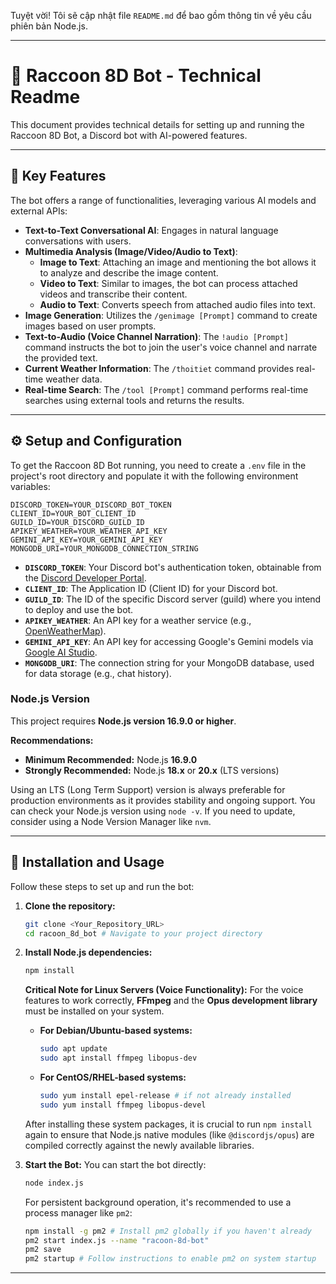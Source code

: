 Tuyệt vời\! Tôi sẽ cập nhật file `README.md` để bao gồm thông tin về yêu cầu phiên bản Node.js.

-----

# 🤖 Raccoon 8D Bot - Technical Readme

This document provides technical details for setting up and running the Raccoon 8D Bot, a Discord bot with AI-powered features.

-----

## 🚀 Key Features

The bot offers a range of functionalities, leveraging various AI models and external APIs:

  * **Text-to-Text Conversational AI**: Engages in natural language conversations with users.
  * **Multimedia Analysis (Image/Video/Audio to Text)**:
      * **Image to Text**: Attaching an image and mentioning the bot allows it to analyze and describe the image content.
      * **Video to Text**: Similar to images, the bot can process attached videos and transcribe their content.
      * **Audio to Text**: Converts speech from attached audio files into text.
  * **Image Generation**: Utilizes the `/genimage [Prompt]` command to create images based on user prompts.
  * **Text-to-Audio (Voice Channel Narration)**: The `!audio [Prompt]` command instructs the bot to join the user's voice channel and narrate the provided text.
  * **Current Weather Information**: The `/thoitiet` command provides real-time weather data.
  * **Real-time Search**: The `/tool [Prompt]` command performs real-time searches using external tools and returns the results.

-----

## ⚙️ Setup and Configuration

To get the Raccoon 8D Bot running, you need to create a `.env` file in the project's root directory and populate it with the following environment variables:

```env
DISCORD_TOKEN=YOUR_DISCORD_BOT_TOKEN
CLIENT_ID=YOUR_BOT_CLIENT_ID
GUILD_ID=YOUR_DISCORD_GUILD_ID
APIKEY_WEATHER=YOUR_WEATHER_API_KEY
GEMINI_API_KEY=YOUR_GEMINI_API_KEY
MONGODB_URI=YOUR_MONGODB_CONNECTION_STRING
```

  * **`DISCORD_TOKEN`**: Your Discord bot's authentication token, obtainable from the [Discord Developer Portal](https://discord.com/developers/applications).
  * **`CLIENT_ID`**: The Application ID (Client ID) for your Discord bot.
  * **`GUILD_ID`**: The ID of the specific Discord server (guild) where you intend to deploy and use the bot.
  * **`APIKEY_WEATHER`**: An API key for a weather service (e.g., [OpenWeatherMap](https://openweathermap.org/)).
  * **`GEMINI_API_KEY`**: An API key for accessing Google's Gemini models via [Google AI Studio](https://aistudio.google.com/).
  * **`MONGODB_URI`**: The connection string for your MongoDB database, used for data storage (e.g., chat history).

### Node.js Version

This project requires **Node.js version 16.9.0 or higher**.

**Recommendations:**

  * **Minimum Recommended:** Node.js **16.9.0**
  * **Strongly Recommended:** Node.js **18.x** or **20.x** (LTS versions)

Using an LTS (Long Term Support) version is always preferable for production environments as it provides stability and ongoing support. You can check your Node.js version using `node -v`. If you need to update, consider using a Node Version Manager like `nvm`.

-----

## 🚀 Installation and Usage

Follow these steps to set up and run the bot:

1.  **Clone the repository:**

    ```bash
    git clone <Your_Repository_URL>
    cd racoon_8d_bot # Navigate to your project directory
    ```

2.  **Install Node.js dependencies:**

    ```bash
    npm install
    ```

    **Critical Note for Linux Servers (Voice Functionality):**
    For the voice features to work correctly, **FFmpeg** and the **Opus development library** must be installed on your system.

      * **For Debian/Ubuntu-based systems:**
        ```bash
        sudo apt update
        sudo apt install ffmpeg libopus-dev
        ```
      * **For CentOS/RHEL-based systems:**
        ```bash
        sudo yum install epel-release # if not already installed
        sudo yum install ffmpeg libopus-devel
        ```

    After installing these system packages, it is crucial to run `npm install` again to ensure that Node.js native modules (like `@discordjs/opus`) are compiled correctly against the newly available libraries.

3.  **Start the Bot:**
    You can start the bot directly:

    ```bash
    node index.js
    ```

    For persistent background operation, it's recommended to use a process manager like `pm2`:

    ```bash
    npm install -g pm2 # Install pm2 globally if you haven't already
    pm2 start index.js --name "racoon-8d-bot"
    pm2 save
    pm2 startup # Follow instructions to enable pm2 on system startup
    ```

-----
